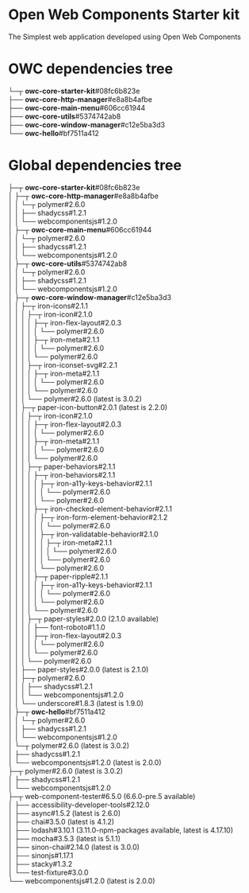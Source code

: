 Open Web Components Starter kit
========

The Simplest web application developed using Open Web Components


# OWC dependencies tree

└─┬ **owc-core-starter-kit**#08fc6b823e  
  ├── **owc-core-http-manager**#e8a8b4afbe  
  ├── **owc-core-main-menu**#606cc61944  
  ├── **owc-core-utils**#5374742ab8  
  ├── **owc-core-window-manager**#c12e5ba3d3  
  └── **owc-hello**#bf7511a412  



# Global dependencies tree

├─┬ **owc-core-starter-kit**#08fc6b823e  
│ ├─┬ **owc-core-http-manager**#e8a8b4afbe  
│ │ └─┬ polymer#2.6.0  
│ │   ├── shadycss#1.2.1  
│ │   └── webcomponentsjs#1.2.0  
│ ├─┬ **owc-core-main-menu**#606cc61944  
│ │ └─┬ polymer#2.6.0  
│ │   ├── shadycss#1.2.1  
│ │   └── webcomponentsjs#1.2.0  
│ ├─┬ **owc-core-utils**#5374742ab8  
│ │ └─┬ polymer#2.6.0  
│ │   ├── shadycss#1.2.1  
│ │   └── webcomponentsjs#1.2.0  
│ ├─┬ **owc-core-window-manager**#c12e5ba3d3  
│ │ ├─┬ iron-icons#2.1.1  
│ │ │ ├─┬ iron-icon#2.1.0  
│ │ │ │ ├─┬ iron-flex-layout#2.0.3  
│ │ │ │ │ └── polymer#2.6.0  
│ │ │ │ ├─┬ iron-meta#2.1.1  
│ │ │ │ │ └── polymer#2.6.0  
│ │ │ │ └── polymer#2.6.0  
│ │ │ ├─┬ iron-iconset-svg#2.2.1  
│ │ │ │ ├─┬ iron-meta#2.1.1  
│ │ │ │ │ └── polymer#2.6.0  
│ │ │ │ └── polymer#2.6.0  
│ │ │ └── polymer#2.6.0 (latest is 3.0.2)  
│ │ ├─┬ paper-icon-button#2.0.1 (latest is 2.2.0)  
│ │ │ ├─┬ iron-icon#2.1.0  
│ │ │ │ ├─┬ iron-flex-layout#2.0.3  
│ │ │ │ │ └── polymer#2.6.0  
│ │ │ │ ├─┬ iron-meta#2.1.1  
│ │ │ │ │ └── polymer#2.6.0  
│ │ │ │ └── polymer#2.6.0  
│ │ │ ├─┬ paper-behaviors#2.1.1  
│ │ │ │ ├─┬ iron-behaviors#2.1.1  
│ │ │ │ │ ├─┬ iron-a11y-keys-behavior#2.1.1  
│ │ │ │ │ │ └── polymer#2.6.0  
│ │ │ │ │ └── polymer#2.6.0  
│ │ │ │ ├─┬ iron-checked-element-behavior#2.1.1  
│ │ │ │ │ ├─┬ iron-form-element-behavior#2.1.2  
│ │ │ │ │ │ └── polymer#2.6.0  
│ │ │ │ │ ├─┬ iron-validatable-behavior#2.1.0  
│ │ │ │ │ │ ├─┬ iron-meta#2.1.1  
│ │ │ │ │ │ │ └── polymer#2.6.0  
│ │ │ │ │ │ └── polymer#2.6.0  
│ │ │ │ │ └── polymer#2.6.0  
│ │ │ │ ├─┬ paper-ripple#2.1.1  
│ │ │ │ │ ├─┬ iron-a11y-keys-behavior#2.1.1  
│ │ │ │ │ │ └── polymer#2.6.0  
│ │ │ │ │ └── polymer#2.6.0  
│ │ │ │ └── polymer#2.6.0  
│ │ │ ├─┬ paper-styles#2.0.0 (2.1.0 available)  
│ │ │ │ ├── font-roboto#1.1.0  
│ │ │ │ ├─┬ iron-flex-layout#2.0.3  
│ │ │ │ │ └── polymer#2.6.0  
│ │ │ │ └── polymer#2.6.0  
│ │ │ └── polymer#2.6.0  
│ │ ├── paper-styles#2.0.0 (latest is 2.1.0)  
│ │ ├─┬ polymer#2.6.0  
│ │ │ ├── shadycss#1.2.1  
│ │ │ └── webcomponentsjs#1.2.0  
│ │ └── underscore#1.8.3 (latest is 1.9.0)  
│ ├─┬ **owc-hello**#bf7511a412  
│ │ └─┬ polymer#2.6.0  
│ │   ├── shadycss#1.2.1  
│ │   └── webcomponentsjs#1.2.0  
│ └─┬ polymer#2.6.0 (latest is 3.0.2)  
│   ├── shadycss#1.2.1  
│   └── webcomponentsjs#1.2.0 (latest is 2.0.0)  
├─┬ polymer#2.6.0 (latest is 3.0.2)  
│ ├── shadycss#1.2.1  
│ └── webcomponentsjs#1.2.0  
├─┬ web-component-tester#6.5.0 (6.6.0-pre.5 available)  
│ ├── accessibility-developer-tools#2.12.0  
│ ├── async#1.5.2 (latest is 2.6.0)  
│ ├── chai#3.5.0 (latest is 4.1.2)  
│ ├── lodash#3.10.1 (3.11.0-npm-packages available, latest is 4.17.10)  
│ ├── mocha#3.5.3 (latest is 5.1.1)  
│ ├── sinon-chai#2.14.0 (latest is 3.0.0)  
│ ├── sinonjs#1.17.1  
│ ├── stacky#1.3.2  
│ └── test-fixture#3.0.0  
└── webcomponentsjs#1.2.0 (latest is 2.0.0)  
